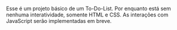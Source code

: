 Esse é um projeto básico de um To-Do-List.
Por enquanto está sem nenhuma interatividade, somente HTML e CSS.
As interações com JavaScript serão implementadas em breve.
